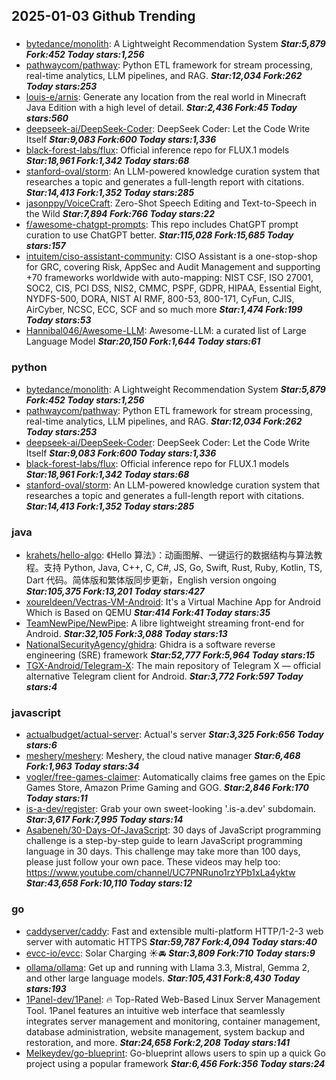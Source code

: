 ## 2025-01-03 Github Trending

### 
* [bytedance/monolith](https://github.com/bytedance/monolith): A Lightweight Recommendation System ***Star:5,879 Fork:452 Today stars:1,256***
* [pathwaycom/pathway](https://github.com/pathwaycom/pathway): Python ETL framework for stream processing, real-time analytics, LLM pipelines, and RAG. ***Star:12,034 Fork:262 Today stars:253***
* [louis-e/arnis](https://github.com/louis-e/arnis): Generate any location from the real world in Minecraft Java Edition with a high level of detail. ***Star:2,436 Fork:45 Today stars:560***
* [deepseek-ai/DeepSeek-Coder](https://github.com/deepseek-ai/DeepSeek-Coder): DeepSeek Coder: Let the Code Write Itself ***Star:9,083 Fork:600 Today stars:1,336***
* [black-forest-labs/flux](https://github.com/black-forest-labs/flux): Official inference repo for FLUX.1 models ***Star:18,961 Fork:1,342 Today stars:68***
* [stanford-oval/storm](https://github.com/stanford-oval/storm): An LLM-powered knowledge curation system that researches a topic and generates a full-length report with citations. ***Star:14,413 Fork:1,352 Today stars:285***
* [jasonppy/VoiceCraft](https://github.com/jasonppy/VoiceCraft): Zero-Shot Speech Editing and Text-to-Speech in the Wild ***Star:7,894 Fork:766 Today stars:22***
* [f/awesome-chatgpt-prompts](https://github.com/f/awesome-chatgpt-prompts): This repo includes ChatGPT prompt curation to use ChatGPT better. ***Star:115,028 Fork:15,685 Today stars:157***
* [intuitem/ciso-assistant-community](https://github.com/intuitem/ciso-assistant-community): CISO Assistant is a one-stop-shop for GRC, covering Risk, AppSec and Audit Management and supporting +70 frameworks worldwide with auto-mapping: NIST CSF, ISO 27001, SOC2, CIS, PCI DSS, NIS2, CMMC, PSPF, GDPR, HIPAA, Essential Eight, NYDFS-500, DORA, NIST AI RMF, 800-53, 800-171, CyFun, CJIS, AirCyber, NCSC, ECC, SCF and so much more ***Star:1,474 Fork:199 Today stars:53***
* [Hannibal046/Awesome-LLM](https://github.com/Hannibal046/Awesome-LLM): Awesome-LLM: a curated list of Large Language Model ***Star:20,150 Fork:1,644 Today stars:61***

### python
* [bytedance/monolith](https://github.com/bytedance/monolith): A Lightweight Recommendation System ***Star:5,879 Fork:452 Today stars:1,256***
* [pathwaycom/pathway](https://github.com/pathwaycom/pathway): Python ETL framework for stream processing, real-time analytics, LLM pipelines, and RAG. ***Star:12,034 Fork:262 Today stars:253***
* [deepseek-ai/DeepSeek-Coder](https://github.com/deepseek-ai/DeepSeek-Coder): DeepSeek Coder: Let the Code Write Itself ***Star:9,083 Fork:600 Today stars:1,336***
* [black-forest-labs/flux](https://github.com/black-forest-labs/flux): Official inference repo for FLUX.1 models ***Star:18,961 Fork:1,342 Today stars:68***
* [stanford-oval/storm](https://github.com/stanford-oval/storm): An LLM-powered knowledge curation system that researches a topic and generates a full-length report with citations. ***Star:14,413 Fork:1,352 Today stars:285***

### java
* [krahets/hello-algo](https://github.com/krahets/hello-algo): 《Hello 算法》：动画图解、一键运行的数据结构与算法教程。支持 Python, Java, C++, C, C#, JS, Go, Swift, Rust, Ruby, Kotlin, TS, Dart 代码。简体版和繁体版同步更新，English version ongoing ***Star:105,375 Fork:13,201 Today stars:427***
* [xoureldeen/Vectras-VM-Android](https://github.com/xoureldeen/Vectras-VM-Android): It's a Virtual Machine App for Android Which is Based on QEMU ***Star:414 Fork:41 Today stars:35***
* [TeamNewPipe/NewPipe](https://github.com/TeamNewPipe/NewPipe): A libre lightweight streaming front-end for Android. ***Star:32,105 Fork:3,088 Today stars:13***
* [NationalSecurityAgency/ghidra](https://github.com/NationalSecurityAgency/ghidra): Ghidra is a software reverse engineering (SRE) framework ***Star:52,777 Fork:5,964 Today stars:15***
* [TGX-Android/Telegram-X](https://github.com/TGX-Android/Telegram-X): The main repository of Telegram X — official alternative Telegram client for Android. ***Star:3,772 Fork:597 Today stars:4***

### javascript
* [actualbudget/actual-server](https://github.com/actualbudget/actual-server): Actual's server ***Star:3,325 Fork:656 Today stars:6***
* [meshery/meshery](https://github.com/meshery/meshery): Meshery, the cloud native manager ***Star:6,468 Fork:1,963 Today stars:34***
* [vogler/free-games-claimer](https://github.com/vogler/free-games-claimer): Automatically claims free games on the Epic Games Store, Amazon Prime Gaming and GOG. ***Star:2,846 Fork:170 Today stars:11***
* [is-a-dev/register](https://github.com/is-a-dev/register): Grab your own sweet-looking '.is-a.dev' subdomain. ***Star:3,617 Fork:7,995 Today stars:14***
* [Asabeneh/30-Days-Of-JavaScript](https://github.com/Asabeneh/30-Days-Of-JavaScript): 30 days of JavaScript programming challenge is a step-by-step guide to learn JavaScript programming language in 30 days. This challenge may take more than 100 days, please just follow your own pace. These videos may help too: https://www.youtube.com/channel/UC7PNRuno1rzYPb1xLa4yktw ***Star:43,658 Fork:10,110 Today stars:12***

### go
* [caddyserver/caddy](https://github.com/caddyserver/caddy): Fast and extensible multi-platform HTTP/1-2-3 web server with automatic HTTPS ***Star:59,787 Fork:4,094 Today stars:40***
* [evcc-io/evcc](https://github.com/evcc-io/evcc): Solar Charging ☀️🚘 ***Star:3,809 Fork:710 Today stars:9***
* [ollama/ollama](https://github.com/ollama/ollama): Get up and running with Llama 3.3, Mistral, Gemma 2, and other large language models. ***Star:105,431 Fork:8,430 Today stars:193***
* [1Panel-dev/1Panel](https://github.com/1Panel-dev/1Panel): 🔥 Top-Rated Web-Based Linux Server Management Tool. 1Panel features an intuitive web interface that seamlessly integrates server management and monitoring, container management, database administration, website management, system backup and restoration, and more. ***Star:24,658 Fork:2,208 Today stars:141***
* [Melkeydev/go-blueprint](https://github.com/Melkeydev/go-blueprint): Go-blueprint allows users to spin up a quick Go project using a popular framework ***Star:6,456 Fork:356 Today stars:24***
